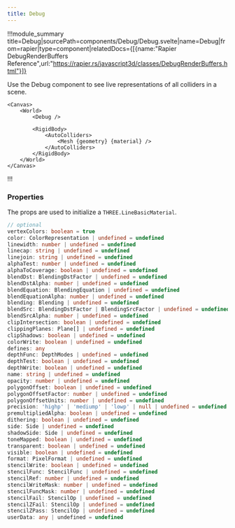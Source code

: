 ```yaml
---
title: Debug
---
```


!!!module_summary title=Debug|sourcePath=components/Debug/Debug.svelte|name=Debug|from=rapier|type=component|relatedDocs={[{name:"Rapier DebugRenderBuffers Reference",url:"https://rapier.rs/javascript3d/classes/DebugRenderBuffers.html"}]}

Use the Debug component to see live representations of all colliders in a scene.


```svelte
<Canvas>
	<World>
		<Debug />

		<RigidBody>
			<AutoColliders>
				<Mesh {geometry} {material} />
			</AutoColliders>
		</RigidBody>
	</World>
</Canvas>
```

!!!

### Properties

The props are used to initialize a `THREE.LineBasicMaterial`.

```ts
// optional
vertexColors: boolean = true
color: ColorRepresentation | undefined = undefined
linewidth: number | undefined = undefined
linecap: string | undefined = undefined
linejoin: string | undefined = undefined
alphaTest: number | undefined = undefined
alphaToCoverage: boolean | undefined = undefined
blendDst: BlendingDstFactor | undefined = undefined
blendDstAlpha: number | undefined = undefined
blendEquation: BlendingEquation | undefined = undefined
blendEquationAlpha: number | undefined = undefined
blending: Blending | undefined = undefined
blendSrc: BlendingDstFactor | BlendingSrcFactor | undefined = undefined
blendSrcAlpha: number | undefined = undefined
clipIntersection: boolean | undefined = undefined
clippingPlanes: Plane[] | undefined = undefined
clipShadows: boolean | undefined = undefined
colorWrite: boolean | undefined = undefined
defines: any
depthFunc: DepthModes | undefined = undefined
depthTest: boolean | undefined = undefined
depthWrite: boolean | undefined = undefined
name: string | undefined = undefined
opacity: number | undefined = undefined
polygonOffset: boolean | undefined = undefined
polygonOffsetFactor: number | undefined = undefined
polygonOffsetUnits: number | undefined = undefined
precision: 'highp' | 'mediump' | 'lowp' | null | undefined = undefined
premultipliedAlpha: boolean | undefined = undefined
dithering: boolean | undefined = undefined
side: Side | undefined = undefined
shadowSide: Side | undefined = undefined
toneMapped: boolean | undefined = undefined
transparent: boolean | undefined = undefined
visible: boolean | undefined = undefined
format: PixelFormat | undefined = undefined
stencilWrite: boolean | undefined = undefined
stencilFunc: StencilFunc | undefined = undefined
stencilRef: number | undefined = undefined
stencilWriteMask: number | undefined = undefined
stencilFuncMask: number | undefined = undefined
stencilFail: StencilOp | undefined = undefined
stencilZFail: StencilOp | undefined = undefined
stencilZPass: StencilOp | undefined = undefined
userData: any | undefined = undefined
```
